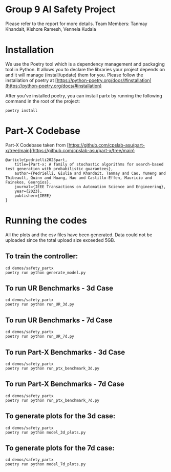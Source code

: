# Group 9 AI Safety Project

Please refer to the report for more details.
Team Members: Tanmay Khandait, Kishore Ramesh, Vennela Kudala

# Installation
We use the Poetry tool which is a dependency management and packaging tool in Python. It allows you to declare the libraries your project depends on and it will manage (install/update) them for you. Please follow the installation of poetry at [https://python-poetry.org/docs/#installation](https://python-poetry.org/docs/#installation)

After you've installed poetry, you can install partx by running the following command in the root of the project: 

```
poetry install
```
# Part-X Codebase

Part-X Codebase taken from [https://github.com/cpslab-asu/part-x/tree/main](https://github.com/cpslab-asu/part-x/tree/main)

```
@article{pedrielli2023part,
    title={Part-x: A family of stochastic algorithms for search-based test generation with probabilistic guarantees},
    author={Pedrielli, Giulia and Khandait, Tanmay and Cao, Yumeng and Thibeault, Quinn and Huang, Hao and Castillo-Effen, Mauricio and Fainekos, Georgios},
    journal={IEEE Transactions on Automation Science and Engineering},
    year={2023},
    publisher={IEEE}
}
```
# Running the codes

All the plots and the csv files have been generated. Data could not be uploaded since the total upload size exceeded 5GB.

## To train the controller:

```
cd demos/safety_partx
poetry run python generate_model.py
```

## To run UR Benchmarks - 3d Case

```
cd demos/safety_partx
poetry run python run_UR_3d.py
```

## To run UR Benchmarks - 7d Case

```
cd demos/safety_partx
poetry run python run_UR_7d.py
```

## To run Part-X Benchmarks - 3d Case

```
cd demos/safety_partx
poetry run python run_ptx_benchmark_3d.py
```

## To run Part-X Benchmarks - 7d Case

```
cd demos/safety_partx
poetry run python run_ptx_benchmark_7d.py
```

## To generate plots for the 3d case:

```
cd demos/safety_partx
poetry run python model_3d_plots.py
```

## To generate plots for the 7d case:

```
cd demos/safety_partx
poetry run python model_7d_plots.py
```
